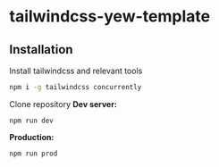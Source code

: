 # tailwindcss-yew-template

## Installation
Install tailwindcss and relevant tools

```Bash
npm i -g tailwindcss concurrently
```

Clone repository
**Dev server:**
```
npm run dev
```

**Production:**
```
npm run prod
```

